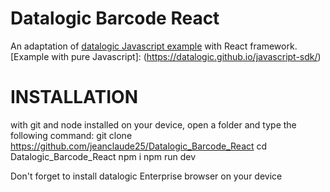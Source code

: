 # Datalogic Barcode React

An adaptation of [datalogic Javascript example](https://datalogic.github.io/javascript/overview/) with React framework.
[Example with pure Javascript]: (https://datalogic.github.io/javascript-sdk/)

# INSTALLATION
with git and node installed on your device, open a folder and type the following command:
git clone https://github.com/jeanclaude25/Datalogic_Barcode_React
cd Datalogic_Barcode_React
npm i
npm run dev

Don't forget to install datalogic Enterprise browser on your device

